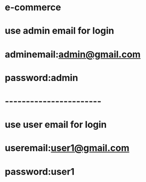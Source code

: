# e-commerce
# use admin email for login
# adminemail:admin@gmail.com
# password:admin

# -----------------------
# use user email for login
# useremail:user1@gmail.com
# password:user1

